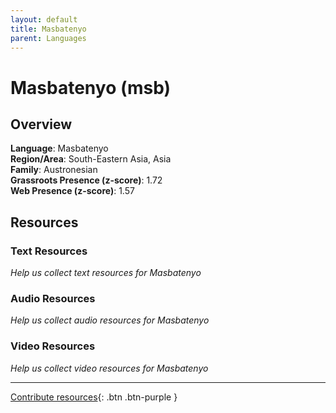```yaml
---
layout: default
title: Masbatenyo
parent: Languages
---
```


# Masbatenyo (msb)

## Overview

**Language**: Masbatenyo  
**Region/Area**: South-Eastern Asia, Asia  
**Family**: Austronesian  
**Grassroots Presence (z-score)**: 1.72  
**Web Presence (z-score)**: 1.57  

## Resources

### Text Resources
*Help us collect text resources for Masbatenyo*

### Audio Resources
*Help us collect audio resources for Masbatenyo*

### Video Resources
*Help us collect video resources for Masbatenyo*

---

[Contribute resources](https://forms.office.com/e/1SfLJx3u1r){: .btn .btn-purple }
